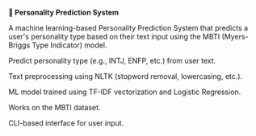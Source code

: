 **🧠 Personality Prediction System**


A machine learning-based Personality Prediction System that predicts a user's personality type based on their text input using the MBTI (Myers-Briggs Type Indicator) model.

Predict personality type (e.g., INTJ, ENFP, etc.) from user text.

Text preprocessing using NLTK (stopword removal, lowercasing, etc.).

ML model trained using TF-IDF vectorization and Logistic Regression.

Works on the MBTI dataset.

CLI-based interface for user input.

